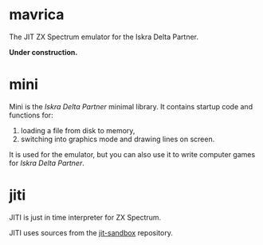 # mavrica

The JIT ZX Spectrum emulator for the Iskra Delta Partner.

**Under construction.** 

# mini

Mini is the *Iskra Delta Partner* minimal library. It contains startup code and functions for:
 1) loading a file from disk to memory,
 2) switching into graphics mode and drawing lines on screen.

It is used for the emulator, but you can also use it to write computer games for *Iskra Delta Partner*.

# jiti

JITI is just in time interpreter for ZX Spectrum. 

JITI uses sources from the [jit-sandbox](http://github.com/tstih/jit-sandbox) repository.